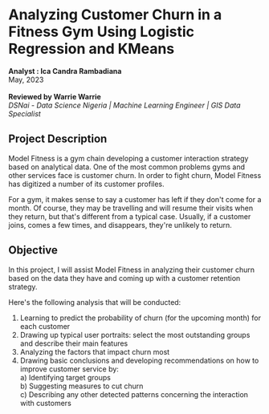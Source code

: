 # Analyzing Customer Churn in a Fitness Gym Using Logistic Regression and KMeans
**Analyst : Ica Candra Rambadiana** <br>
May, 2023<br>
<br>
**Reviewed by Warrie Warrie**<br>
*DSNai - Data Science Nigeria | Machine Learning Engineer | GIS Data Specialist*<br>

## Project Description
Model Fitness is a gym chain developing a customer interaction strategy based on analytical data.
One of the most common problems gyms and other services face is customer churn. In order to fight churn, Model Fitness has digitized a number of its customer profiles.

For a gym, it makes sense to say a customer has left if they don't come for a month. Of course, they may be travelling and will resume their visits when they return, but that's different from a typical case. Usually, if a customer joins, comes a few times, and disappears, they're unlikely to return.

## Objective
In this project, I will assist Model Fitness in analyzing their customer churn based on the data they have and coming up with a customer retention strategy.

Here's the following analysis that will be conducted:
1. Learning to predict the probability of churn (for the upcoming month) for each customer
2. Drawing up typical user portraits: select the most outstanding groups and describe their main features
3. Analyzing the factors that impact churn most
4. Drawing basic conclusions and developing recommendations on how to improve customer service by:<br>
    a) Identifying target groups <br>
    b) Suggesting measures to cut churn <br>
    c) Describing any other detected patterns concerning the interaction with customers <br>
